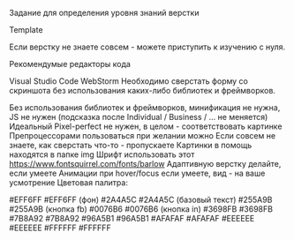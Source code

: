 Задание для определения уровня знаний верстки

Template

Если верстку не знаете совсем - можете приступить к изучению с нуля.

Рекомендумые редакторы кода

Visual Studio Code
WebStorm
Необходимо сверстать форму со скриншота без использования каких-либо библиотек и фреймворков.

Без использования библиотек и фреймворков, минификация не нужна, JS не нужен (подсказка после Individual / Business / ... не меняется)
Идеальный Pixel-perfect не нужен, в целом - соответствовать картинке
Препроцессорами пользоваться при желании можно
Если совсем не знаете, как сверстать что-то - пропускаете
Картинки в помощь находятся в папке img
Шрифт использовать этот https://www.fontsquirrel.com/fonts/barlow
Адаптивную верстку делайте, если умеете
Анимации при hover/focus если умеете, вид - на ваше усмотрение
Цветовая палитра:

#EFF6FF #EFF6FF (фон)
#2A4A5C #2A4A5C (базовый текст)
#255A9B #255A9B (кнопка fb)
#0076B6 #0076B6 (кнопка in)
#3698FB #3698FB
#7B8A92 #7B8A92
#96A5B1 #96A5B1
#AFAFAF #AFAFAF
#EEEEEE #EEEEEE
#FFFFFF #FFFFFF
